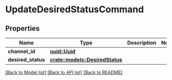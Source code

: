 # UpdateDesiredStatusCommand

## Properties

Name | Type | Description | Notes
------------ | ------------- | ------------- | -------------
**channel_id** | [**uuid::Uuid**](uuid::Uuid.md) |  | 
**desired_status** | [**crate::models::DesiredStatus**](DesiredStatus.md) |  | 

[[Back to Model list]](../README.md#documentation-for-models) [[Back to API list]](../README.md#documentation-for-api-endpoints) [[Back to README]](../README.md)


